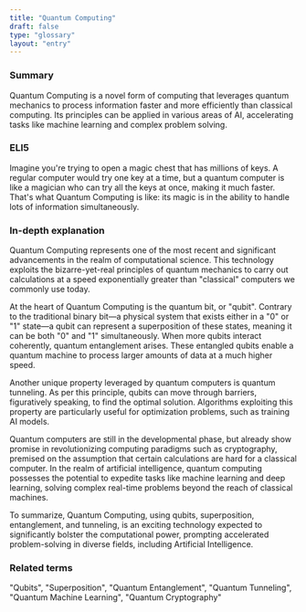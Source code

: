 ```yaml
---
title: "Quantum Computing"
draft: false
type: "glossary"
layout: "entry"
---
```


### Summary
Quantum Computing is a novel form of computing that leverages quantum mechanics to process information faster and more efficiently than classical computing. Its principles can be applied in various areas of AI, accelerating tasks like machine learning and complex problem solving.

### ELI5
Imagine you're trying to open a magic chest that has millions of keys. A regular computer would try one key at a time, but a quantum computer is like a magician who can try all the keys at once, making it much faster. That's what Quantum Computing is like: its magic is in the ability to handle lots of information simultaneously.

### In-depth explanation
Quantum Computing represents one of the most recent and significant advancements in the realm of computational science. This technology exploits the bizarre-yet-real principles of quantum mechanics to carry out calculations at a speed exponentially greater than "classical" computers we commonly use today.

At the heart of Quantum Computing is the quantum bit, or "qubit". Contrary to the traditional binary bit—a physical system that exists either in a "0" or "1" state—a qubit can represent a superposition of these states, meaning it can be both "0" and "1" simultaneously. When more qubits interact coherently, quantum entanglement arises. These entangled qubits enable a quantum machine to process larger amounts of data at a much higher speed.

Another unique property leveraged by quantum computers is quantum tunneling. As per this principle, qubits can move through barriers, figuratively speaking, to find the optimal solution. Algorithms exploiting this property are particularly useful for optimization problems, such as training AI models.

Quantum computers are still in the developmental phase, but already show promise in revolutionizing computing paradigms such as cryptography, premised on the assumption that certain calculations are hard for a classical computer. In the realm of artificial intelligence, quantum computing possesses the potential to expedite tasks like machine learning and deep learning, solving complex real-time problems beyond the reach of classical machines.

To summarize, Quantum Computing, using qubits, superposition, entanglement, and tunneling, is an exciting technology expected to significantly bolster the computational power, prompting accelerated problem-solving in diverse fields, including Artificial Intelligence.

### Related terms
"Qubits", "Superposition", "Quantum Entanglement", "Quantum Tunneling", "Quantum Machine Learning", "Quantum Cryptography"
